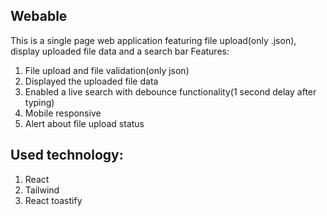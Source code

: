 ## Webable
This is a single page web application featuring file upload(only .json), display uploaded file data and a search bar
Features:

1. File upload and file validation(only json)
2. Displayed the uploaded file data 
3. Enabled a live search with debounce functionality(1 second delay after typing)
4. Mobile responsive  
5. Alert about file upload status

## Used technology:
1. React
2. Tailwind
3. React toastify